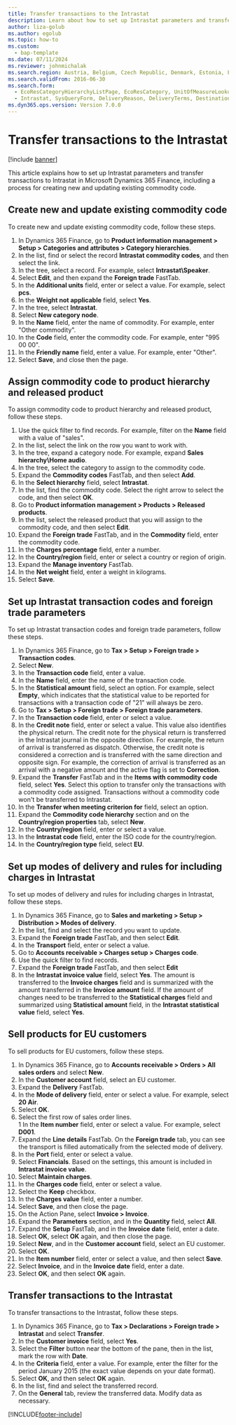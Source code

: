 ```yaml
---
title: Transfer transactions to the Intrastat
description: Learn about how to set up Intrastat parameters and transfer transactions to Intrastat in Microsoft Dynamics 365 Finance.
author: liza-golub
ms.author: egolub
ms.topic: how-to
ms.custom: 
  - bap-template
ms.date: 07/11/2024
ms.reviewer: johnmichalak
ms.search.region: Austria, Belgium, Czech Republic, Denmark, Estonia, Finland, France, Germany, Hungary, Ireland, Italy, Latvia, Lithuania, Netherlands, Poland, Spain, Sweden, United Kingdom
ms.search.validFrom: 2016-06-30
ms.search.form: 
  - EcoResCategoryHierarchyListPage, EcoResCategory, UnitOfMeasureLookup, ProcCategoryAddCommodityCode, EcoResProductDetailsExtended, IntrastatCommodityLookup, IntrastatTransactionCode, IntrastatParameters, DeliveryMode, MarkupTable, SalesTableListPage, SalesCreateOrder, SalesTable, MarkupTrans, SalesEditLines
  - Intrastat, SysQueryForm, DeliveryReason, DeliveryTerms, DestinationCode
ms.dyn365.ops.version: Version 7.0.0
---
```


# Transfer transactions to the Intrastat

[!include [banner](../../includes/banner.md)]

This article explains how to set up Intrastat parameters and transfer transactions to Intrastat in Microsoft Dynamics 365 Finance, including a process for creating new and updating existing commodity code. 

## Create new and update existing commodity code

To create new and update existing commodity code, follow these steps.

1. In Dynamics 365 Finance, go to **Product information management \> Setup \> Categories and attributes \> Category hierarchies**.
1. In the list, find or select the record **Intrastat commodity codes**, and then select the link.
1. In the tree, select a record. For example, select **Intrastat\Speaker**.  
1. Select **Edit**, and then expand the **Foreign trade** FastTab.
1. In the **Additional units** field, enter or select a value. For example, select **pcs**.  
1. In the **Weight not applicable** field, select **Yes**.
1. In the tree, select **Intrastat**.
1. Select **New category node**.   
1. In the **Name** field, enter the name of commodity. For example, enter "Other commodity".
1. In the **Code** field, enter the commodity code. For example, enter "995 00 00".  
1. In the **Friendly name** field, enter a value. For example, enter "Other".  
1. Select **Save**, and close then the page.

## Assign commodity code to product hierarchy and released product

To assign commodity code to product hierarchy and released product, follow these steps.

1. Use the quick filter to find records. For example, filter on the **Name** field with a value of "sales".
1. In the list, select the link on the row you want to work with.
1. In the tree, expand a category node. For example, expand **Sales hierarchy\Home audio**.  
1. In the tree, select the category to assign to the commodity code.  
1. Expand the **Commodity codes** FastTab, and then select **Add**.
1. In the **Select hierarchy** field, select **Intrastat**.
1. In the list, find the commodity code. Select the right arrow to select the code, and then select **OK**.
1. Go to **Product information management \> Products \> Released products**.
1. In the list, select the released product that you will assign to the commodity code, and then select **Edit**. 
1. Expand the **Foreign trade** FastTab, and in the **Commodity** field, enter the commodity code. 
1. In the **Charges percentage** field, enter a number. 
1. In the **Country/region** field, enter or select a country or region of origin. 
1. Expand the **Manage inventory** FastTab.
1. In the **Net weight** field, enter a weight in kilograms. 
1. Select **Save**.

## Set up Intrastat transaction codes and foreign trade parameters

To set up Intrastat transaction codes and foreign trade parameters, follow these steps.

1. In Dynamics 365 Finance, go to **Tax \> Setup \> Foreign trade \> Transaction codes**.
1. Select **New**.
1. In the **Transaction code** field, enter a value.  
1. In the **Name** field, enter the name of the transaction code.
1. In the **Statistical amount** field, select an option. For example, select **Empty**, which indicates that the statistical value to be reported for transactions with a transaction code of "21" will always be zero.  
1. Go to **Tax \> Setup \> Foreign trade \> Foreign trade parameters**.
1. In the **Transaction code** field, enter or select a value. 
1. In the **Credit note** field, enter or select a value. This value also identifies the physical return. The credit note for the physical return is transferred in the Intrastat journal in the opposite direction. For example, the return of arrival is transferred as dispatch. Otherwise, the credit note is considered a correction and is transferred with the same direction and opposite sign. For example, the correction of arrival is transferred as an arrival with a negative amount and the active flag is set to **Correction**.  
1. Expand the **Transfer** FastTab and in the **Items with commodity code** field, select **Yes**. Select this option to transfer only the transactions with a commodity code assigned. Transactions without a commodity code won't be transferred to Intrastat.  
1. In the **Transfer when meeting criterion for** field, select an option.  
1. Expand the **Commodity code hierarchy** section and on the **Country/region properties** tab, select **New**.
1. In the **Country/region** field, enter or select a value. 
1. In the **Intrastat code** field, enter the ISO code for the country/region.
1. In the **Country/region type** field, select **EU**.

## Set up modes of delivery and rules for including charges in Intrastat

To set up modes of delivery and rules for including charges in Intrastat, follow these steps.

1. In Dynamics 365 Finance, go to **Sales and marketing \> Setup \> Distribution \> Modes of delivery**.
1. In the list, find and select the record you want to update.  
1. Expand the **Foreign trade** FastTab, and then select **Edit**.
1. In the **Transport** field, enter or select a value.  
1. Go to **Accounts receivable \> Charges setup \> Charges code**.
1. Use the quick filter to find records. 
1. Expand the **Foreign trade** FastTab, and then select **Edit**
1. In the **Intrastat invoice value** field, select **Yes**. The amount is transferred to the **Invoice charges** field and is summarized with the amount transferred in the **Invoice amount** field. If the amount of changes need to be transferred to the **Statistical charges** field and summarized using **Statistical amount** field, in the **Intrastat statistical value** field, select **Yes**.  

## Sell products for EU customers

To sell products for EU customers, follow these steps.

1. In Dynamics 365 Finance, go to **Accounts receivable \> Orders \> All sales orders** and select **New**.
1. In the **Customer account** field, select an EU customer.  
1. Expand the **Delivery** FastTab.
1. In the **Mode of delivery** field, enter or select a value. For example, select **20 Air**.
1. Select **OK**.
1. Select the first row of sales order lines.  
1  In the **Item number** field, enter or select a value. For example, select **D001**.
1. Expand the **Line details** FastTab. On the **Foreign trade** tab, you can see the transport is filled automatically from the selected mode of delivery.  
1. In the **Port** field, enter or select a value.
1. Select **Financials**. Based on the settings, this amount is included in **Intrastat invoice value**.  
1. Select **Maintain charges**. 
1. In the **Charges code** field, enter or select a value.
1. Select the **Keep** checkbox.
1. In the **Charges value** field, enter a number.
1. Select **Save**, and then close the page.
1. On the Action Pane, select **Invoice \> Invoice**.
1. Expand the **Parameters** section, and in the **Quantity** field, select **All**.
1. Expand the **Setup** FastTab, and in the **Invoice date** field, enter a date. 
1. Select **OK**, select **OK** again, and then close the page.
1. Select **New**, and in the **Customer account** field, select an EU customer. 
1. Select **OK**.
1. In the **Item number** field, enter or select a value, and then select **Save**.
1. Select **Invoice**, and in the **Invoice date** field, enter a date. 
1. Select **OK**, and then select **OK** again.

## Transfer transactions to the Intrastat

To transfer transactions to the Intrastat, follow these steps.

1. In Dynamics 365 Finance, go to **Tax \> Declarations \> Foreign trade \> Intrastat** and select **Transfer**.
1. In the **Customer invoice** field, select **Yes**.
1. Select the **Filter** button near the bottom of the pane, then in the list, mark the row with **Date**.
1. In the **Criteria** field, enter a value. For example, enter the filter for the period January 2015 (the exact value depends on your date format). 
1. Select **OK**, and then select **OK** again.
1. In the list, find and select the transferred record.
1. On the **General** tab, review the transferred data. Modify data as necessary.  



[!INCLUDE[footer-include](../../../includes/footer-banner.md)]
